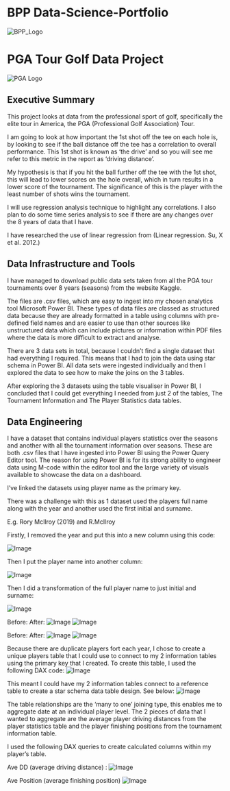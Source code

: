 # BPP Data-Science-Portfolio

![BPP_Logo](assets/images/Bpp_small.png)

# PGA Tour Golf Data Project

![PGA Logo](assets/images/PGA_TOUR_LOGO.png)

## Executive Summary

This project looks at data from the professional sport of golf, specifically the elite tour in America, the PGA (Professional Golf Association) Tour.

I am going to look at how important the 1st shot off the tee on each hole is, by looking to see if the ball distance off the tee has a correlation to overall performance. This 1st shot is known as ‘the drive’ and so you will see me refer to this metric in the report as ‘driving distance’.

My hypothesis is that if you hit the ball further off the tee with the 1st shot, this will lead to lower scores on the hole overall, which in turn results in a lower score of the tournament. The significance of this is the player with the least number of shots wins the tournament. 

I will use regression analysis technique to highlight any correlations. I also plan to do some time series analysis to see if there are any changes over the 8 years of data that I have. 

I have researched the use of linear regression from (Linear regression. Su, X et al. 2012.) 

## Data Infrastructure and Tools

I have managed to download public data sets taken from all the PGA tour tournaments over 8 years (seasons) from the website Kaggle.

The files are .csv files, which are easy to ingest into my chosen analytics tool Microsoft Power BI. These types of data files are classed as structured data because they are already formatted in a table using columns with pre-defined field names and are easier to use than other sources like unstructured data which can include pictures or information within PDF files where the data is more difficult to extract and analyse.  

There are 3 data sets in total, because I couldn’t find a single dataset that had everything I required. This means that I had to join the data using star schema in Power BI. All data sets were ingested individually and then I explored the data to see how to make the joins on the 3 tables. 

After exploring the 3 datasets using the table visualiser in Power BI, I concluded that I could get everything I needed from just 2 of the tables, The Tournament Information and The Player Statistics data tables. 

## Data Engineering

I have a dataset that contains individual players statistics over the seasons and another with all the tournament information over seasons. These are both .csv files that I have ingested into Power BI using the Power Query Editor tool. 
The reason for using Power BI is for its strong ability to engineer data using M-code within the editor tool and the large variety of visuals available to showcase the data on a dashboard.  

I’ve linked the datasets using player name as the primary key. 

There was a challenge with this as 1 dataset used the players full name along with the year and another used the first initial and surname. 

E.g. Rory McIlroy (2019) and R.McIlroy  

Firstly, I removed the year and put this into a new column using this code:

 ![Image](assets/images/001_Data_Engineering.png)

Then I put the player name into another column:

 ![Image](assets/images/002_Data_Engineering.png)

Then I did a transformation of the full player name to just initial and surname:
 
 ![Image](assets/images/003_Data_Engineering.png)

Before:                                                             After:
 ![Image](assets/images/004_Data_Engineering.png)                   ![Image](assets/images/005_Data_Engineering.png)

Before:                                                             After:
 ![Image](assets/images/006_Data_Engineering.png)                   ![Image](assets/images/007_Data_Engineering.png)


Because there are duplicate players fort each year, I chose to create a unique players table that I could use to connect to my 2 information tables using the primary key that I created. To create this table, I used the following DAX code:
 ![Image](assets/images/008_Data_Engineering.png) 

This meant I could have my 2 information tables connect to a reference table to create a star schema data table design. See below:
 ![Image](assets/images/009_Data_Engineering.png)

The table relationships are the ‘many to one’ joining type, this enables me to aggregate date at an individual player level. 
The 2 pieces of data that I wanted to aggregate are the average player driving distances from the player statistics table and the player finishing positions from the tournament information table. 

I used the following DAX queries to create calculated columns within my player’s table. 

Ave DD (average driving distance) :
![Image](assets/images/010_Data_Engineering.png) 

Ave Position (average finishing position)
![Image](assets/images/011_Data_Engineering.png) 

